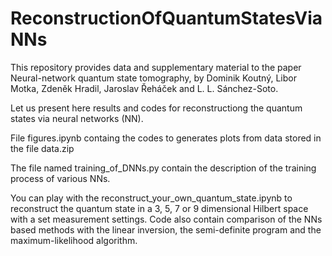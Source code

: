 # ReconstructionOfQuantumStatesViaNNs

This repository provides data and supplementary material to the paper Neural-network quantum state tomography, by Dominik Koutný, Libor Motka, Zdeněk Hradil, Jaroslav Řeháček and L. L. Sánchez-Soto.


Let us present here results and codes for reconstructiong the quantum states via neural networks (NN).

File figures.ipynb containg the codes to generates plots from data stored in the file data.zip

The file named training_of_DNNs.py contain the description of the training process of various NNs. 

You can play with the reconstruct_your_own_quantum_state.ipynb to reconstruct the quantum state in a 3, 5, 7 or 9 dimensional Hilbert space with a set measurement settings. Code also contain comparison of the NNs based methods with the linear inversion, the semi-definite program and the maximum-likelihood algorithm.
